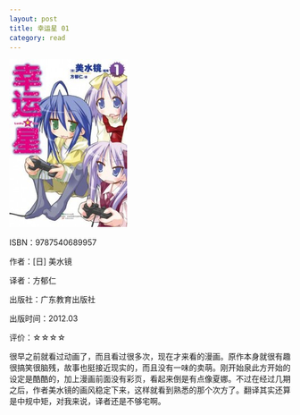 ```yaml
---
layout: post
title: 幸运星 01
category: read
---
```

<img src="/images/2012/04/9787540689957-211x300.jpg" alt="幸运星 01" title="9787540689957" width="211" height="300" class="cover" />

ISBN：9787540689957

作者：[日] 美水镜

译者：方郁仁

出版社：广东教育出版社

出版时间：2012.03

评价：☆☆☆☆

很早之前就看过动画了，而且看过很多次，现在才来看的漫画。原作本身就很有趣很搞笑很脑残，故事也挺接近现实的，而且没有一味的卖萌。刚开始泉此方开始的设定是酷酷的，加上漫画前面没有彩页，看起来倒是有点像夏娜。不过在经过几期之后，作者美水镜的画风稳定下来，这样就看到熟悉的那个次方了。翻译其实还算是中规中矩，对我来说，译者还是不够宅啊。
